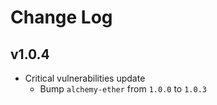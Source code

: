 # Change Log

## v1.0.4

- Critical vulnerabilities update
  - Bump `alchemy-ether` from `1.0.0` to `1.0.3`
